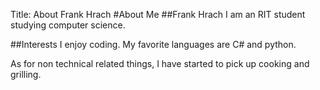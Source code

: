 Title: About Frank Hrach
#About Me
##Frank Hrach
I am an RIT student studying computer science.

##Interests
I enjoy coding. My favorite languages are C# and python.

As for non technical related things, I have started to pick up cooking and grilling.
